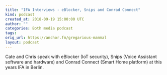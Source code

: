 ```yaml
---
title: "IFA Interviews - eBlocker, Snips and Conrad Connect"
kind: podcast
created_at: 2018-09-19 15:00:00 UTC
author: ""
categories: Both media podcast
tags: 
orig_url: https://anchor.fm/gregarious-mammal
layout: podcast
---
```

Cate and Chris speak with eBlocker (IoT security), Snips (Voice Assistant software and hardware) and Conrad Connect (Smart Home platform) at this years IFA in Berlin.
